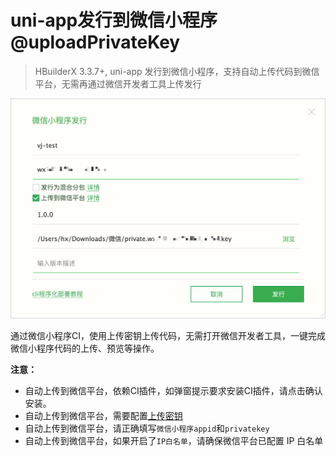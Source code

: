# uni-app发行到微信小程序@uploadPrivateKey

> HBuilderX 3.3.7+, uni-app 发行到微信小程序，支持自动上传代码到微信平台，无需再通过微信开发者工具上传发行

<img src="/static/snapshots/cli/wechat-upload.png" class="hd-img" />

通过微信小程序CI，使用上传密钥上传代码，无需打开微信开发者工具，一键完成微信小程序代码的上传、预览等操作。

**注意：**

- 自动上传到微信平台，依赖CI插件，如弹窗提示要求安装CI插件，请点击确认安装。
- 自动上传到微信平台，需要配置[上传密钥](/cli/publish-mp-weixin?id=uploadprivatekey)
- 自动上传到微信平台，请正确填写`微信小程序appid`和`privatekey`
- 自动上传到微信平台，如果开启了`IP白名单`，请确保微信平台已配置 IP 白名单